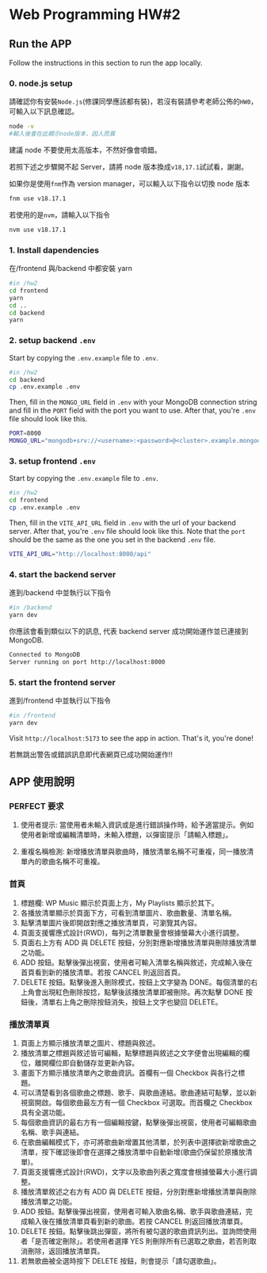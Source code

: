 # Web Programming HW#2

## Run the APP

Follow the instructions in this section to run the app locally.

### 0. node.js setup

請確認你有安裝`Node.js`(修課同學應該都有裝)，若沒有裝請參考老師公佈的`HW0`，可輸入以下訊息確認。

```bash
node -v
#輸入後會在此顯示node版本，因人而異
```

建議 node 不要使用太高版本，不然好像會噴錯。

若照下述之步驟開不起 Server，請將 node 版本換成`v18,17.1`試試看，謝謝。

如果你是使用`fnm`作為 version manager，可以輸入以下指令以切換 node 版本

```bash
fnm use v18.17.1
```

若使用的是`nvm`，請輸入以下指令

```bash
nvm use v18.17.1
```

### 1. Install dapendencies

在/frontend 與/backend 中都安裝 yarn

```bash
#in /hw2
cd frontend
yarn
cd ..
cd backend
yarn
```

### 2. setup backend `.env`

Start by copying the `.env.example` file to `.env`.

```bash
#in /hw2
cd backend
cp .env.example .env
```

Then, fill in the `MONGO_URL` field in `.env` with your MongoDB connection string and fill in the `PORT` field with the port you want to use. After that, you're `.env` file should look like this.

```bash
PORT=8000
MONGO_URL="mongodb+srv://<username>:<password>@<cluster>.example.mongodb.net/?retryWrites=true&w=majority"
```

### 3. setup frontend `.env`

Start by copying the `.env.example` file to `.env`.

```bash
#in /hw2
cd frontend
cp .env.example .env
```

Then, fill in the `VITE_API_URL` field in `.env` with the url of your backend server. After that, you're `.env` file should look like this. Note that the `port` should be the same as the one you set in the backend `.env` file.

```bash
VITE_API_URL="http://localhost:8000/api"
```

### 4. start the backend server

進到/backend 中並執行以下指令

```bash
#in /backend
yarn dev
```

你應該會看到類似以下的訊息, 代表 backend server 成功開始運作並已連接到 MongoDB.

```bash
Connected to MongoDB
Server running on port http://localhost:8000
```

### 5. start the frontend server

進到/frontend 中並執行以下指令

```bash
#in /frontend
yarn dev
```

Visit `http://localhost:5173` to see the app in action. That's it, you're done!

若無跳出警告或錯誤訊息即代表網頁已成功開始運作!!

## APP 使用說明

### PERFECT 要求

1. 使用者提示: 當使用者未輸入資訊或是進行錯誤操作時，給予適當提示。例如使用者新增或編輯清單時，未輸入標題，以彈窗提示「請輸入標題」。

2. 重複名稱檢測: 新增播放清單與歌曲時，播放清單名稱不可重複，同一播放清單內的歌曲名稱不可重複。

### 首頁

1. 標題欄: WP Music 顯示於頁面上方，My Playlists 顯示於其下。
2. 各播放清單顯示於頁面下方，可看到清單圖片、歌曲數量、清單名稱。
3. 點擊清單圖片後即開啟對應之播放清單頁，可瀏覽其內容。
4. 頁面支援響應式設計(RWD)，每列之清單數量會根據螢幕大小進行調整。
5. 頁面右上方有 ADD 與 DELETE 按鈕，分別對應新增播放清單與刪除播放清單之功能。
6. ADD 按鈕。點擊後彈出視窗，使用者可輸入清單名稱與敘述，完成輸入後在首頁看到新的播放清單。若按 CANCEL 則返回首頁。
7. DELETE 按鈕。點擊後進入刪除模式，按鈕上文字變為 DONE。每個清單的右上角會出現紅色刪除按捻，點擊後該播放清單即被刪除。再次點擊 DONE 按鈕後，清單右上角之刪除按鈕消失，按鈕上文字也變回 DELETE。

### 播放清單頁

1. 頁面上方顯示播放清單之圖片、標題與敘述。
2. 播放清單之標題與敘述皆可編輯，點擊標題與敘述之文字便會出現編輯的欄位，離開欄位即自動儲存並更新內容。
3. 畫面下方顯示播放清單內之歌曲資訊。首欄有一個 Checkbox 與各行之標題。
4. 可以清楚看到各個歌曲之標題、歌手、與歌曲連結。歌曲連結可點擊，並以新視窗開啟。每個歌曲最左方有一個 Checkbox 可選取。而首欄之 Checkbox 具有全選功能。
5. 每個歌曲資訊的最右方有一個編輯按鍵，點擊後彈出視窗，使用者可編輯歌曲名稱、歌手與連結。
6. 在歌曲編輯模式下，亦可將歌曲新增置其他清單，於列表中選擇欲新增歌曲之清單，按下確認後即會在選擇之播放清單中自動新增(歌曲仍保留於原播放清單)。
7. 頁面支援響應式設計(RWD)，文字以及歌曲列表之寬度會根據螢幕大小進行調整。
8. 播放清單敘述之右方有 ADD 與 DELETE 按鈕，分別對應新增播放清單與刪除播放清單之功能。
9. ADD 按鈕。點擊後彈出視窗，使用者可輸入歌曲名稱、歌手與歌曲連結，完成輸入後在播放清單頁看到新的歌曲。若按 CANCEL 則返回播放清單頁。
10. DELETE 按鈕。點擊後跳出彈窗，將所有被勾選的歌曲資訊列出。並詢問使用者「是否確定刪除」。若使用者選擇 YES 則刪除所有已選取之歌曲，若否則取消刪除，返回播放清單頁。
11. 若無歌曲被全選時按下 DELETE 按鈕，則會提示「請勾選歌曲」。
